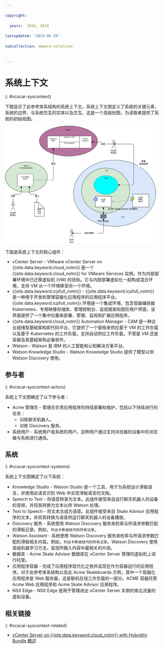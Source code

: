```yaml
---

copyright:

  years:  2016, 2019

lastupdated: "2019-06-26"

subcollection: vmware-solutions


---
```


# 系统上下文
{: #vcscar-syscontext}

下图显示了此参考体系结构的系统上下文。系统上下文图定义了系统的关键元素、系统的边界、与系统交互的实体以及交互。这是一个高级别图，为读取者提供了系统的初始视图。

![系统上下文](../../images/vcscar-system-context.svg "系统上下文")

下面是系统上下文的核心组件：
- vCenter Server - VMware vCenter Server on {{site.data.keyword.cloud_notm}} 是一个 {{site.data.keyword.cloud_notm}} for VMware Services 实例，作为内部部署环境中已迁移虚拟机 (VM) 的目标。它与内部部署虚拟化一起构成混合环境，支持 VM 从一个环境移至另一个环境。
- {{site.data.keyword.icpfull_notm}} - {{site.data.keyword.icpfull_notm}} 是一种用于开发和管理容器化应用程序的应用程序平台。{{site.data.keyword.icpfull_notm}} 环境是一个集成环境，包含容器编排器 Kubernetes、专用映像存储库、管理控制台、监视框架和图形用户界面，该界面提供了一个集中位置来部署、管理、监视和扩展应用程序。
- {{site.data.keyword.cloud_notm}} Automation Manager - CAM 是一种企业就绪型基础架构即代码平台，它提供了一个窗格来供应基于 VM 的工作负载以及基于 Kubernetes 的工作负载，支持自动供应工作负载，不管是 VM 还是容器及其基础架构必备软件。
- Watson - Watson 是 IBM 的人工智能和认知解决方案平台。
- Watson Knowledge Studio - Watson Knowledge Studio 提供了模型以供 Watson Discovery 使用。

## 参与者
{: #vcscar-syscontext-actors}

系统上下文图确定了以下参与者：
* Acme 管理员 - 管理员负责应用程序的持续部署和维护，包括以下持续进行的任务：
  - 训练聊天机器人。
  - 训练 Discovery 服务。
* 系统用户 - 系统用户是系统的用户。这种用户通过支持浏览器的设备中的浏览器与系统进行通信。

## 系统
{: #vcscar-syscontext-systems}

系统上下文图确定了以下系统：
* Knowledge Studio - Watson Studio 是一个工具，用于为系统设计滑板语言，并使用此语言识别 Web 中实现滑板语言的文档。
* Speech to Text - 将语音转录为文本。此组件接受来自运行聊天机器人的设备的音频，并将其转换为文本以供 Watson 处理。
* Text to Speech - 将文本合成为语音。此组件接受来自 Skate Advisor 应用程序的文本，并将其转换为语音供运行聊天机器人的设备播放。
* Discovery 服务 - 系统使用 Watson Discovery 服务来检索与所请求参数匹配的滑板记录。例如，`列出卡斯坡技巧的所有记录`。
* Watson Assistant - 系统使用 Watson Discovery 服务来检索与所请求参数匹配的滑板相关内容。例如，`列出卡斯坡技巧的所有记录`。Watson Discovery 使用高级机器学习方法，呈现所摄入内容中最相关的片段。
* 数据库 - Acme Skate Advisor 数据库在 vCenter Server 管理的虚拟机上进行托管。
* 应用程序容器 - 完成了应用程序现代化之旅并且现在作为容器运行的应用程序。对于此参考体系结构以及此 Acme Skateboards 示例，其中一个容器化应用程序是 Web 服务器，这是联机在线工作负载的一部分。ACME 容器托管 Acme Web 应用程序和 Acme Skate Advisor 应用程序。
* NSX Edge - NSX Edge 是用于管理进出 vCenter Server 实例的南北流量的虚拟设备。

## 相关链接
{: #vcscar-syscontext-related}

* [vCenter Server on {{site.data.keyword.cloud_notm}} with Hybridity Bundle 概述](/docs/services/vmwaresolutions/archiref/vcs?topic=vmware-solutions-vcs-hybridity-intro)
